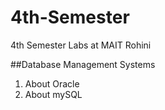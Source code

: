 # 4th-Semester
4th Semester Labs at MAIT Rohini

##Database Management Systems
1) About Oracle
2) About mySQL
